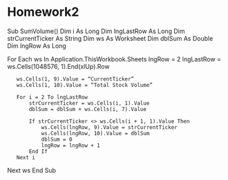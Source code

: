 # Homework2

Sub SumVolume()
   Dim i As Long
   Dim lngLastRow As Long
   Dim strCurrentTicker As String
   Dim ws As Worksheet
   Dim dblSum As Double
   Dim lngRow As Long

   For Each ws In Application.ThisWorkbook.Sheets
       lngRow = 2
       lngLastRow = ws.Cells(1048576, 1).End(xlUp).Row

       ws.Cells(1, 9).Value = “CurrentTicker”
       ws.Cells(1, 10).Value = “Total Stock Volume”

       For i = 2 To lngLastRow
           strCurrentTicker = ws.Cells(i, 1).Value
           dblSum = dblSum + ws.Cells(i, 7).Value

           If strCurrentTicker <> ws.Cells(i + 1, 1).Value Then
               ws.Cells(lngRow, 9).Value = strCurrentTicker
               ws.Cells(lngRow, 10).Value = dblSum
               dblSum = 0
               lngRow = lngRow + 1
           End If
       Next i
   Next ws
End Sub
